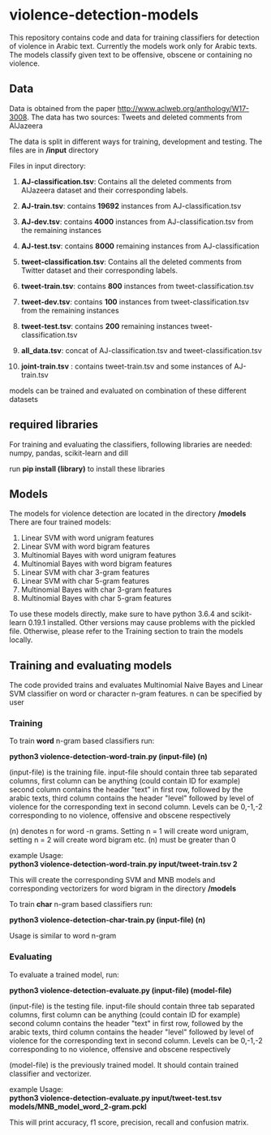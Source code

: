 # violence-detection-models

This repository contains code and data for training classifiers for detection of violence in Arabic text. Currently the models work only for Arabic texts. The models classify given text to be offensive, obscene or containing no violence.

## Data

Data is obtained from the paper http://www.aclweb.org/anthology/W17-3008. The data has two sources: Tweets and deleted comments from AlJazeera

The data is split in different ways for training, development and testing. The files are in **/input** directory

Files in input directory:


1. **AJ-classification.tsv**: Contains all the deleted comments from AlJazeera dataset and their corresponding labels.
2. **AJ-train.tsv**: contains **19692** instances from AJ-classification.tsv
3. **AJ-dev.tsv**: contains **4000** instances from AJ-classification.tsv from the remaining instances
4. **AJ-test.tsv**: contains **8000** remaining instances from AJ-classification

5. **tweet-classification.tsv**: Contains all the deleted comments from Twitter dataset and their corresponding labels.
6. **tweet-train.tsv**: contains **800** instances from tweet-classification.tsv
7. **tweet-dev.tsv**: contains **100** instances from tweet-classification.tsv from the remaining instances
8. **tweet-test.tsv**: contains **200** remaining instances tweet-classification.tsv

9. **all_data.tsv**: concat of AJ-classification.tsv and tweet-classification.tsv
10. **joint-train.tsv** : contains tweet-train.tsv and some instances of AJ-train.tsv

models can be trained and evaluated on combination of these different datasets

## required libraries

For training and evaluating the classifiers, following libraries are needed:
numpy, pandas, scikit-learn and dill

run **pip install (library)** to install these libraries

## Models

The models for violence detection are located in the directory **/models**
There are four trained models: 
1. Linear SVM with word unigram features
2. Linear SVM with word bigram features
3. Multinomial Bayes with word unigram features
4. Multinomial Bayes with word bigram features
5. Linear SVM with char  3-gram features
6. Linear SVM with char 5-gram features
7. Multinomial Bayes with char 3-gram features
8. Multinomial Bayes with char 5-gram features

To use these models directly, make sure to have python 3.6.4 and scikit-learn 0.19.1 installed. Other versions may cause problems with the pickled file.
Otherwise, please refer to the Training section to train the models locally.

## Training and evaluating models

The code provided trains and evaluates Multinomial Naive Bayes and Linear SVM classifier on word or character n-gram features. n can be specified by user


### Training

To train **word** n-gram based classifiers run:

**python3 violence-detection-word-train.py  (input-file) (n)**

(input-file) is the training file. input-file should contain three tab separated columns, first column can be anything
(could contain ID for example) second column contains the header "text" in first row, followed by the arabic texts, 
third column contains the header "level" followed  by level of violence for the corresponding text in second column.
Levels can be 0,-1,-2 corresponding to no violence, offensive and obscene respectively

(n) denotes n for word -n grams. Setting n = 1 will create word unigram, setting n = 2 will create word bigram etc.
(n) must be greater than 0
    
example Usage:    
**python3 violence-detection-word-train.py  input/tweet-train.tsv 2**

This will create the corresponding SVM and MNB models and corresponding vectorizers for word bigram in the directory **/models**

To train **char** n-gram based classifiers run:

**python3 violence-detection-char-train.py  (input-file) (n)**

Usage is similar to word n-gram


### Evaluating

To evaluate a trained model, run:

**python3 violence-detection-evaluate.py  (input-file) (model-file)**

(input-file) is the testing file. input-file should contain three tab separated columns, first column can be anything
(could contain ID for example) second column contains the header "text" in first row, followed by the arabic texts, 
third column contains the header "level" followed  by level of violence for the corresponding text in second column.
Levels can be 0,-1,-2 corresponding to no violence, offensive and obscene respectively


(model-file) is the previously trained model. It should contain trained classifier and vectorizer.
    
example Usage:    
**python3 violence-detection-evaluate.py  input/tweet-test.tsv models/MNB_model_word_2-gram.pckl**

This will print accuracy, f1 score, precision, recall and confusion matrix.

